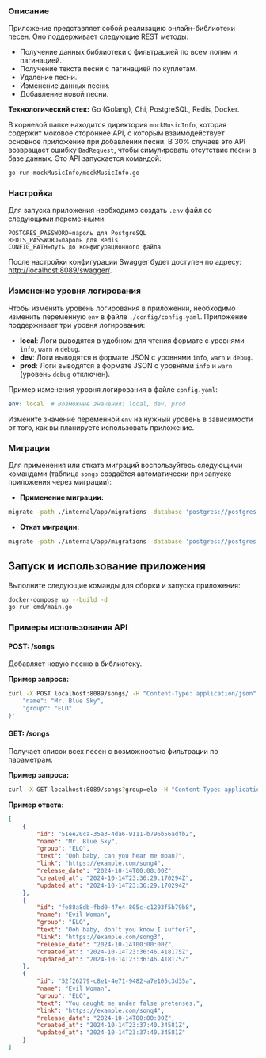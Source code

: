 ### Описание

Приложение представляет собой реализацию онлайн-библиотеки песен. Оно поддерживает следующие REST методы:

- Получение данных библиотеки с фильтрацией по всем полям и пагинацией.
- Получение текста песни с пагинацией по куплетам.
- Удаление песни.
- Изменение данных песни.
- Добавление новой песни.

**Технологический стек:** Go (Golang), Chi, PostgreSQL, Redis, Docker.

В корневой папке находится директория `mockMusicInfo`, которая содержит моковое стороннее API, с которым взаимодействует основное приложение при добавлении песни. В 30% случаев это API возвращает ошибку `BadRequest`, чтобы симулировать отсутствие песни в базе данных. Это API запускается командой:

```sh
go run mockMusicInfo/mockMusicInfo.go
```

### Настройка

Для запуска приложения необходимо создать `.env` файл со следующими переменными:

```plaintext
POSTGRES_PASSWORD=пароль для PostgreSQL
REDIS_PASSWORD=пароль для Redis
CONFIG_PATH=путь до конфигурационного файла
```

После настройки конфигурации Swagger будет доступен по адресу: [http://localhost:8089/swagger/](http://localhost:8089/swagger/).

### Изменение уровня логирования

Чтобы изменить уровень логирования в приложении, необходимо изменить переменную `env` в файле `./config/config.yaml`. Приложение поддерживает три уровня логирования:

- **local**: Логи выводятся в удобном для чтения формате с уровнями `info`, `warn` и `debug`.
- **dev**: Логи выводятся в формате JSON с уровнями `info`, `warn` и `debug`.
- **prod**: Логи выводятся в формате JSON с уровнями `info` и `warn` (уровень `debug` отключен).

Пример изменения уровня логирования в файле `config.yaml`:

```yaml
env: local  # Возможные значения: local, dev, prod
```

Измените значение переменной `env` на нужный уровень в зависимости от того, как вы планируете использовать приложение.

### Миграции

Для применения или отката миграций воспользуйтесь следующими командами (таблица `songs` создаётся автоматически при запуске приложения через миграции):

- **Применение миграции:**

```sh
migrate -path ./internal/app/migrations -database 'postgres://postgres:postgres@localhost:5434/postgres?sslmode=disable' up 1
```

- **Откат миграции:**

```sh
migrate -path ./internal/app/migrations -database 'postgres://postgres:postgres@localhost:5434/postgres?sslmode=disable' down 1
```

## Запуск и использование приложения

Выполните следующие команды для сборки и запуска приложения:

```sh
docker-compose up --build -d
go run cmd/main.go
```

### Примеры использования API

#### POST: /songs

Добавляет новую песню в библиотеку.

**Пример запроса:**

```sh
curl -X POST localhost:8089/songs/ -H "Content-Type: application/json" -d '{
    "name": "Mr. Blue Sky",
    "group": "ELO"
}'
```

#### GET: /songs

Получает список всех песен с возможностью фильтрации по параметрам.

**Пример запроса:**

```sh
curl -X GET localhost:8089/songs?group=elo -H "Content-Type: application/json"
```

**Пример ответа:**

```json
[
    {
        "id": "51ee20ca-35a3-4da6-9111-b796b56adfb2",
        "name": "Mr. Blue Sky",
        "group": "ELO",
        "text": "Ooh baby, can you hear me moan?",
        "link": "https://example.com/song4",
        "release_date": "2024-10-14T00:00:00Z",
        "created_at": "2024-10-14T23:36:29.170294Z",
        "updated_at": "2024-10-14T23:36:29.170294Z"
    },
    {
        "id": "fe88a8db-fbd0-47e4-805c-c1293f5b79b8",
        "name": "Evil Woman",
        "group": "ELO",
        "text": "Ooh baby, don't you know I suffer?",
        "link": "https://example.com/song3",
        "release_date": "2024-10-14T00:00:00Z",
        "created_at": "2024-10-14T23:36:46.418175Z",
        "updated_at": "2024-10-14T23:36:46.418175Z"
    },
    {
        "id": "52f26279-c8e1-4e71-9482-a7e105c3d35a",
        "name": "Evil Woman",
        "group": "ELO",
        "text": "You caught me under false pretenses.",
        "link": "https://example.com/song4",
        "release_date": "2024-10-14T00:00:00Z",
        "created_at": "2024-10-14T23:37:40.34581Z",
        "updated_at": "2024-10-14T23:37:40.34581Z"
    }
]
```
